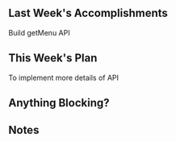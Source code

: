 ## Last Week's Accomplishments

Build getMenu API

## This Week's Plan

To implement more details of API

## Anything Blocking?


## Notes


